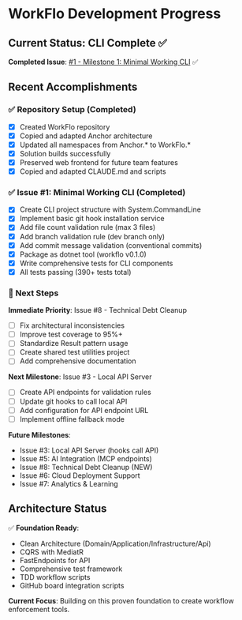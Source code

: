 # WorkFlo Development Progress

## Current Status: CLI Complete ✅

**Completed Issue**: [#1 - Milestone 1: Minimal Working CLI](https://github.com/DanMarshall909/WorkFlo/issues/1) ✅

## Recent Accomplishments

### ✅ Repository Setup (Completed)
- [x] Created WorkFlo repository
- [x] Copied and adapted Anchor architecture  
- [x] Updated all namespaces from Anchor.* to WorkFlo.*
- [x] Solution builds successfully
- [x] Preserved web frontend for future team features
- [x] Copied and adapted CLAUDE.md and scripts

### ✅ Issue #1: Minimal Working CLI (Completed)
- [x] Create CLI project structure with System.CommandLine
- [x] Implement basic git hook installation service
- [x] Add file count validation rule (max 3 files)
- [x] Add branch validation rule (dev branch only)
- [x] Add commit message validation (conventional commits)
- [x] Package as dotnet tool (workflo v0.1.0)
- [x] Write comprehensive tests for CLI components
- [x] All tests passing (390+ tests total)

### 🎯 Next Steps

**Immediate Priority**: Issue #8 - Technical Debt Cleanup
- [ ] Fix architectural inconsistencies
- [ ] Improve test coverage to 95%+
- [ ] Standardize Result pattern usage
- [ ] Create shared test utilities project
- [ ] Add comprehensive documentation

**Next Milestone**: Issue #3 - Local API Server
- [ ] Create API endpoints for validation rules
- [ ] Update git hooks to call local API
- [ ] Add configuration for API endpoint URL
- [ ] Implement offline fallback mode

**Future Milestones**:
- Issue #3: Local API Server (hooks call API)
- Issue #5: AI Integration (MCP endpoints)
- Issue #8: Technical Debt Cleanup (NEW)
- Issue #6: Cloud Deployment Support
- Issue #7: Analytics & Learning

## Architecture Status

✅ **Foundation Ready**:
- Clean Architecture (Domain/Application/Infrastructure/Api)
- CQRS with MediatR
- FastEndpoints for API
- Comprehensive test framework
- TDD workflow scripts
- GitHub board integration scripts

**Current Focus**: Building on this proven foundation to create workflow enforcement tools.